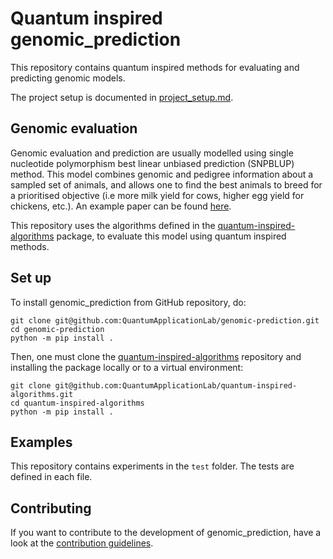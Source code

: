# Quantum inspired genomic_prediction

This repository contains quantum inspired methods for evaluating and predicting genomic models. 

The project setup is documented in [project_setup.md](project_setup.md).

## Genomic evaluation
Genomic evaluation and prediction are usually modelled using single nucleotide polymorphism best linear unbiased prediction (SNPBLUP) method. This model combines genomic and pedigree information about a sampled set of animals, and allows one to find the best animals to breed for a prioritised objective (i.e more milk yield for cows, higher egg yield for chickens, etc.). An example paper can be found [here](https://pure.tudelft.nl/ws/portalfiles/portal/89307446/s12711_021_00626_1.pdf). 

This repository uses the algorithms defined in the [quantum-inspired-algorithms](https://github.com/QuantumApplicationLab/quantum-inspired-algorithms) package, to evaluate this model using quantum inspired methods. 

## Set up

To install genomic_prediction from GitHub repository, do:

```console
git clone git@github.com:QuantumApplicationLab/genomic-prediction.git
cd genomic-prediction
python -m pip install .
```

Then, one must clone the [quantum-inspired-algorithms](https://github.com/QuantumApplicationLab/quantum-inspired-algorithms) repository and installing the package locally or to a virtual environment:

```
git clone git@github.com:QuantumApplicationLab/quantum-inspired-algorithms.git
cd quantum-inspired-algorithms
python -m pip install .
```

## Examples

This repository contains experiments in the `test` folder. The tests are defined in each file. 


## Contributing

If you want to contribute to the development of genomic_prediction,
have a look at the [contribution guidelines](CONTRIBUTING.md).

